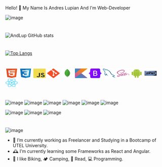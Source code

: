 Hello! 👋 My Name Is Andres Lupian And I'm Web-Developer

![image](https://user-images.githubusercontent.com/90223794/142571044-a3b2d93a-bbb2-4598-bfc1-b7ab759bd1ad.png)

#
#

![AndLup GitHub stats](https://github-readme-stats.vercel.app/api?username=AndLup&show_icons=true&theme=dark) 

#
#

[![Top Langs](https://github-readme-stats.vercel.app/api/top-langs/?username=andlup&layout=compact&theme=dark)](https://github.com/andlup/github-readme-stats)

#
#

<div style="display: inline_block">
  
  <img align="center" height="30"  width="40" src = "https://raw.githubusercontent.com/devicons/devicon/master/icons/html5/html5-original.svg" />
  <img align="center" height="30"  width="40" src = "https://raw.githubusercontent.com/devicons/devicon/master/icons/css3/css3-original.svg" />
  <img align="center" height="30"  width="40" src = "https://raw.githubusercontent.com/devicons/devicon/master/icons/javascript/javascript-original.svg" />
  <img align="center" height="30"  width="40" src = "https://raw.githubusercontent.com/devicons/devicon/master/icons/git/git-original.svg" />
  <img align="center" height="30"  width="40" src = "https://raw.githubusercontent.com/devicons/devicon/master/icons/mongodb/mongodb-original.svg" />
  <img align="center" height="30"  width="40" src = "https://raw.githubusercontent.com/devicons/devicon/master/icons/kotlin/kotlin-original.svg" />
  <img align="center" height="30"  width="40" src = "https://raw.githubusercontent.com/devicons/devicon/master/icons/bootstrap/bootstrap-original.svg" />
  <img align="center" height="30"  width="40" src = "https://raw.githubusercontent.com/devicons/devicon/master/icons/mysql/mysql-original.svg" />
  <img align="center" height="30"  width="40" src = "https://raw.githubusercontent.com/devicons/devicon/master/icons/sass/sass-original.svg" />
  <img align="center" height="30"  width="40" src = "https://raw.githubusercontent.com/devicons/devicon/master/icons/android/android-original.svg" />
  <img align="center" height="30"  width="40" src = "https://raw.githubusercontent.com/devicons/devicon/master/icons/php/php-original.svg" />
  <img align="center" height="30"  width="40" src = "https://raw.githubusercontent.com/devicons/devicon/master/icons/react/react-original.svg" />
</div>

#
#



![image](https://img.shields.io/badge/Node.js-43853D?style=for-the-badge&logo=node.js&logoColor=white)
![image](https://img.shields.io/badge/TypeScript-007ACC?style=for-the-badge&logo=typescript&logoColor=white)
![image](https://img.shields.io/badge/Java-ED8B00?style=for-the-badge&logo=java&logoColor=white)
![image](https://img.shields.io/badge/Netlify-00C7B7?style=for-the-badge&logo=netlify&logoColor=white)
![image](https://img.shields.io/badge/Microsoft_Excel-217346?style=for-the-badge&logo=microsoft-excel&logoColor=white)
![image](https://img.shields.io/badge/Microsoft_Office-D83B01?style=for-the-badge&logo=microsoft-office&logoColor=white)

![image](https://aleen42.github.io/badges/src/photoshop.svg)
![image](https://aleen42.github.io/badges/src/after_effects.svg)
![image](https://aleen42.github.io/badges/src/flash.svg)


#
#


![image](https://user-images.githubusercontent.com/90223794/142584008-417c05f9-2d29-47fa-b7d7-5580c969a7fd.png)
- 🔭 I’m currently working as Freelancer and Studying in a Bootcamp of UTEL University.
- 🕰️ I’m currently learning some Frameworks as React and Angular.
- 🚴‍ I like Biking, 🏕️ Camping, 📙 Read, 💻 Programming.

